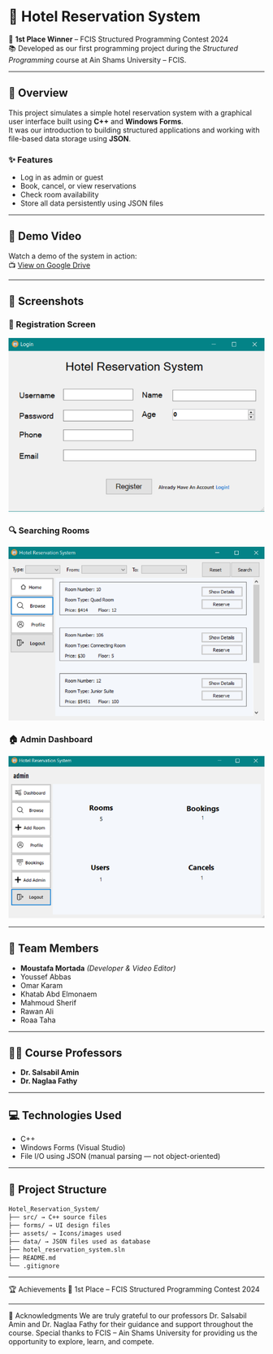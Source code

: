 # 🏨 Hotel Reservation System

🎉 **1st Place Winner** – FCIS Structured Programming Contest 2024  
📚 Developed as our first programming project during the _Structured Programming_ course at Ain Shams University – FCIS.

---

## 📌 Overview

This project simulates a simple hotel reservation system with a graphical user interface built using **C++** and **Windows Forms**.  
It was our introduction to building structured applications and working with file-based data storage using **JSON**.

### ✨ Features

- Log in as admin or guest
- Book, cancel, or view reservations
- Check room availability
- Store all data persistently using JSON files

---

## 🎥 Demo Video

Watch a demo of the system in action:  
📺 [View on Google Drive](https://drive.google.com/file/d/178AHetqJut5wO6uDWOXDld3mmrzp3-92/view?usp=drive_link)

---

## 📸 Screenshots

### 🔐 Registration Screen
![Registration Screen](screenshots/registration.png)

### 🔍 Searching Rooms
![Search Screen](screenshots/booking_search.png)

### 🏠 Admin Dashboard
![Admin Dashboard](screenshots/admin_dashboard.png)

---

## 👥 Team Members

- **Moustafa Mortada** _(Developer & Video Editor)_
- Youssef Abbas
- Omar Karam
- Khatab Abd Elmonaem
- Mahmoud Sherif
- Rawan Ali
- Roaa Taha

---

## 👨‍🏫 Course Professors

- **Dr. Salsabil Amin**
- **Dr. Naglaa Fathy**

---

## 💻 Technologies Used

- C++
- Windows Forms (Visual Studio)
- File I/O using JSON (manual parsing — not object-oriented)

---

## 🔧 Project Structure

```
Hotel_Reservation_System/
├── src/ → C++ source files
├── forms/ → UI design files
├── assets/ → Icons/images used
├── data/ → JSON files used as database
├── hotel_reservation_system.sln
├── README.md
└── .gitignore
```

---

🏆 Achievements
🥇 1st Place – FCIS Structured Programming Contest 2024

---

🙌 Acknowledgments
We are truly grateful to our professors Dr. Salsabil Amin and Dr. Naglaa Fathy for their guidance and support throughout the course.
Special thanks to FCIS – Ain Shams University for providing us the opportunity to explore, learn, and compete.
